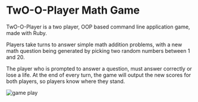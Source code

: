 # TwO-O-Player Math Game

TwO-O-Player is a two player, OOP based command line application game, made with Ruby.

  Players take turns to answer simple math addition problems, with a new math question being generated by picking two random numbers between 1 and 20.

  The player who is prompted to answer a question, must answer correctly or lose a life. At the end of every turn, the game will output the new scores for both players, so players know where they stand.

![game play]()